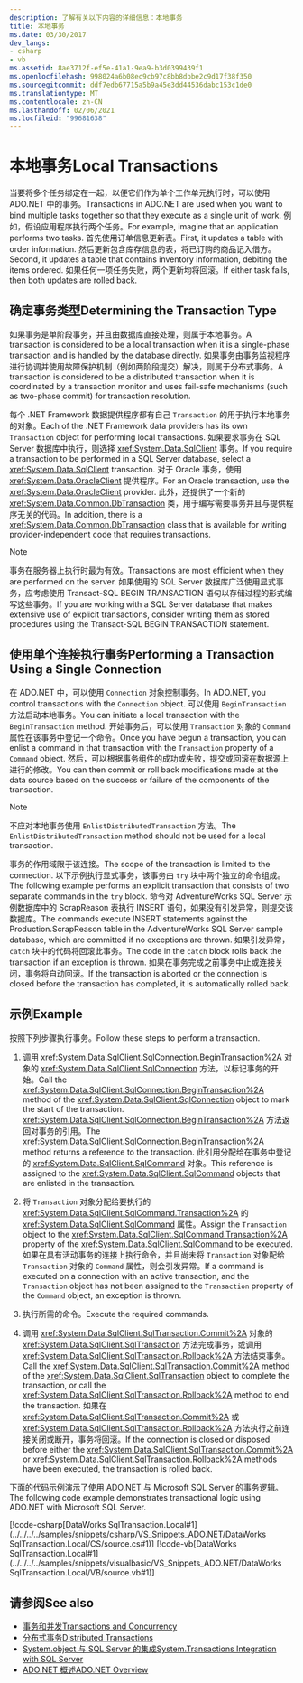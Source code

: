 ```yaml
---
description: 了解有关以下内容的详细信息：本地事务
title: 本地事务
ms.date: 03/30/2017
dev_langs:
- csharp
- vb
ms.assetid: 8ae3712f-ef5e-41a1-9ea9-b3d0399439f1
ms.openlocfilehash: 998024a6b08ec9cb97c8bb8dbbe2c9d17f38f350
ms.sourcegitcommit: ddf7edb67715a5b9a45e3dd44536dabc153c1de0
ms.translationtype: MT
ms.contentlocale: zh-CN
ms.lasthandoff: 02/06/2021
ms.locfileid: "99681638"
---
```

# <a name="local-transactions"></a><span data-ttu-id="91beb-103">本地事务</span><span class="sxs-lookup"><span data-stu-id="91beb-103">Local Transactions</span></span>

<span data-ttu-id="91beb-104">当要将多个任务绑定在一起，以便它们作为单个工作单元执行时，可以使用 ADO.NET 中的事务。</span><span class="sxs-lookup"><span data-stu-id="91beb-104">Transactions in ADO.NET are used when you want to bind multiple tasks together so that they execute as a single unit of work.</span></span> <span data-ttu-id="91beb-105">例如，假设应用程序执行两个任务。</span><span class="sxs-lookup"><span data-stu-id="91beb-105">For example, imagine that an application performs two tasks.</span></span> <span data-ttu-id="91beb-106">首先使用订单信息更新表。</span><span class="sxs-lookup"><span data-stu-id="91beb-106">First, it updates a table with order information.</span></span> <span data-ttu-id="91beb-107">然后更新包含库存信息的表，将已订购的商品记入借方。</span><span class="sxs-lookup"><span data-stu-id="91beb-107">Second, it updates a table that contains inventory information, debiting the items ordered.</span></span> <span data-ttu-id="91beb-108">如果任何一项任务失败，两个更新均将回滚。</span><span class="sxs-lookup"><span data-stu-id="91beb-108">If either task fails, then both updates are rolled back.</span></span>  
  
## <a name="determining-the-transaction-type"></a><span data-ttu-id="91beb-109">确定事务类型</span><span class="sxs-lookup"><span data-stu-id="91beb-109">Determining the Transaction Type</span></span>  

 <span data-ttu-id="91beb-110">如果事务是单阶段事务，并且由数据库直接处理，则属于本地事务。</span><span class="sxs-lookup"><span data-stu-id="91beb-110">A transaction is considered to be a local transaction when it is a single-phase transaction and is handled by the database directly.</span></span> <span data-ttu-id="91beb-111">如果事务由事务监视程序进行协调并使用故障保护机制（例如两阶段提交）解决，则属于分布式事务。</span><span class="sxs-lookup"><span data-stu-id="91beb-111">A transaction is considered to be a distributed transaction when it is coordinated by a transaction monitor and uses fail-safe mechanisms (such as two-phase commit) for transaction resolution.</span></span>  
  
 <span data-ttu-id="91beb-112">每个 .NET Framework 数据提供程序都有自己 `Transaction` 的用于执行本地事务的对象。</span><span class="sxs-lookup"><span data-stu-id="91beb-112">Each of the .NET Framework data providers has its own `Transaction` object for performing local transactions.</span></span> <span data-ttu-id="91beb-113">如果要求事务在 SQL Server 数据库中执行，则选择 <xref:System.Data.SqlClient> 事务。</span><span class="sxs-lookup"><span data-stu-id="91beb-113">If you require a transaction to be performed in a SQL Server database, select a <xref:System.Data.SqlClient> transaction.</span></span> <span data-ttu-id="91beb-114">对于 Oracle 事务，使用 <xref:System.Data.OracleClient> 提供程序。</span><span class="sxs-lookup"><span data-stu-id="91beb-114">For an Oracle transaction, use the <xref:System.Data.OracleClient> provider.</span></span> <span data-ttu-id="91beb-115">此外，还提供了一个新的 <xref:System.Data.Common.DbTransaction> 类，用于编写需要事务并且与提供程序无关的代码。</span><span class="sxs-lookup"><span data-stu-id="91beb-115">In addition, there is a <xref:System.Data.Common.DbTransaction> class that is available for writing provider-independent code that requires transactions.</span></span>  
  
> [!NOTE]
> <span data-ttu-id="91beb-116">事务在服务器上执行时最为有效。</span><span class="sxs-lookup"><span data-stu-id="91beb-116">Transactions are most efficient when they are performed on the server.</span></span> <span data-ttu-id="91beb-117">如果使用的 SQL Server 数据库广泛使用显式事务，应考虑使用 Transact-SQL BEGIN TRANSACTION 语句以存储过程的形式编写这些事务。</span><span class="sxs-lookup"><span data-stu-id="91beb-117">If you are working with a SQL Server database that makes extensive use of explicit transactions, consider writing them as stored procedures using the Transact-SQL BEGIN TRANSACTION statement.</span></span>
  
## <a name="performing-a-transaction-using-a-single-connection"></a><span data-ttu-id="91beb-118">使用单个连接执行事务</span><span class="sxs-lookup"><span data-stu-id="91beb-118">Performing a Transaction Using a Single Connection</span></span>  

 <span data-ttu-id="91beb-119">在 ADO.NET 中，可以使用 `Connection` 对象控制事务。</span><span class="sxs-lookup"><span data-stu-id="91beb-119">In ADO.NET, you control transactions with the `Connection` object.</span></span> <span data-ttu-id="91beb-120">可以使用 `BeginTransaction` 方法启动本地事务。</span><span class="sxs-lookup"><span data-stu-id="91beb-120">You can initiate a local transaction with the `BeginTransaction` method.</span></span> <span data-ttu-id="91beb-121">开始事务后，可以使用 `Transaction` 对象的 `Command` 属性在该事务中登记一个命令。</span><span class="sxs-lookup"><span data-stu-id="91beb-121">Once you have begun a transaction, you can enlist a command in that transaction with the `Transaction` property of a `Command` object.</span></span> <span data-ttu-id="91beb-122">然后，可以根据事务组件的成功或失败，提交或回滚在数据源上进行的修改。</span><span class="sxs-lookup"><span data-stu-id="91beb-122">You can then commit or roll back modifications made at the data source based on the success or failure of the components of the transaction.</span></span>  
  
> [!NOTE]
> <span data-ttu-id="91beb-123">不应对本地事务使用 `EnlistDistributedTransaction` 方法。</span><span class="sxs-lookup"><span data-stu-id="91beb-123">The `EnlistDistributedTransaction` method should not be used for a local transaction.</span></span>  
  
 <span data-ttu-id="91beb-124">事务的作用域限于该连接。</span><span class="sxs-lookup"><span data-stu-id="91beb-124">The scope of the transaction is limited to the connection.</span></span> <span data-ttu-id="91beb-125">以下示例执行显式事务，该事务由 `try` 块中两个独立的命令组成。</span><span class="sxs-lookup"><span data-stu-id="91beb-125">The following example performs an explicit transaction that consists of two separate commands in the `try` block.</span></span> <span data-ttu-id="91beb-126">命令对 AdventureWorks SQL Server 示例数据库中的 ScrapReason 表执行 INSERT 语句，如果没有引发异常，则提交该数据库。</span><span class="sxs-lookup"><span data-stu-id="91beb-126">The commands execute INSERT statements against the Production.ScrapReason table in the AdventureWorks SQL Server sample database, which are committed if no exceptions are thrown.</span></span> <span data-ttu-id="91beb-127">如果引发异常，`catch` 块中的代码将回滚此事务。</span><span class="sxs-lookup"><span data-stu-id="91beb-127">The code in the `catch` block rolls back the transaction if an exception is thrown.</span></span> <span data-ttu-id="91beb-128">如果在事务完成之前事务中止或连接关闭，事务将自动回滚。</span><span class="sxs-lookup"><span data-stu-id="91beb-128">If the transaction is aborted or the connection is closed before the transaction has completed, it is automatically rolled back.</span></span>  
  
## <a name="example"></a><span data-ttu-id="91beb-129">示例</span><span class="sxs-lookup"><span data-stu-id="91beb-129">Example</span></span>  

 <span data-ttu-id="91beb-130">按照下列步骤执行事务。</span><span class="sxs-lookup"><span data-stu-id="91beb-130">Follow these steps to perform a transaction.</span></span>  
  
1. <span data-ttu-id="91beb-131">调用 <xref:System.Data.SqlClient.SqlConnection.BeginTransaction%2A> 对象的 <xref:System.Data.SqlClient.SqlConnection> 方法，以标记事务的开始。</span><span class="sxs-lookup"><span data-stu-id="91beb-131">Call the <xref:System.Data.SqlClient.SqlConnection.BeginTransaction%2A> method of the <xref:System.Data.SqlClient.SqlConnection> object to mark the start of the transaction.</span></span> <span data-ttu-id="91beb-132"><xref:System.Data.SqlClient.SqlConnection.BeginTransaction%2A> 方法返回对事务的引用。</span><span class="sxs-lookup"><span data-stu-id="91beb-132">The <xref:System.Data.SqlClient.SqlConnection.BeginTransaction%2A> method returns a reference to the transaction.</span></span> <span data-ttu-id="91beb-133">此引用分配给在事务中登记的 <xref:System.Data.SqlClient.SqlCommand> 对象。</span><span class="sxs-lookup"><span data-stu-id="91beb-133">This reference is assigned to the <xref:System.Data.SqlClient.SqlCommand> objects that are enlisted in the transaction.</span></span>  
  
2. <span data-ttu-id="91beb-134">将 `Transaction` 对象分配给要执行的 <xref:System.Data.SqlClient.SqlCommand.Transaction%2A> 的 <xref:System.Data.SqlClient.SqlCommand> 属性。</span><span class="sxs-lookup"><span data-stu-id="91beb-134">Assign the `Transaction` object to the <xref:System.Data.SqlClient.SqlCommand.Transaction%2A> property of the <xref:System.Data.SqlClient.SqlCommand> to be executed.</span></span> <span data-ttu-id="91beb-135">如果在具有活动事务的连接上执行命令，并且尚未将 `Transaction` 对象配给 `Transaction` 对象的 `Command` 属性，则会引发异常。</span><span class="sxs-lookup"><span data-stu-id="91beb-135">If a command is executed on a connection with an active transaction, and the `Transaction` object has not been assigned to the `Transaction` property of the `Command` object, an exception is thrown.</span></span>  
  
3. <span data-ttu-id="91beb-136">执行所需的命令。</span><span class="sxs-lookup"><span data-stu-id="91beb-136">Execute the required commands.</span></span>  
  
4. <span data-ttu-id="91beb-137">调用 <xref:System.Data.SqlClient.SqlTransaction.Commit%2A> 对象的 <xref:System.Data.SqlClient.SqlTransaction> 方法完成事务，或调用 <xref:System.Data.SqlClient.SqlTransaction.Rollback%2A> 方法结束事务。</span><span class="sxs-lookup"><span data-stu-id="91beb-137">Call the <xref:System.Data.SqlClient.SqlTransaction.Commit%2A> method of the <xref:System.Data.SqlClient.SqlTransaction> object to complete the transaction, or call the <xref:System.Data.SqlClient.SqlTransaction.Rollback%2A> method to end the transaction.</span></span> <span data-ttu-id="91beb-138">如果在 <xref:System.Data.SqlClient.SqlTransaction.Commit%2A> 或 <xref:System.Data.SqlClient.SqlTransaction.Rollback%2A> 方法执行之前连接关闭或断开，事务将回滚。</span><span class="sxs-lookup"><span data-stu-id="91beb-138">If the connection is closed or disposed before either the <xref:System.Data.SqlClient.SqlTransaction.Commit%2A> or <xref:System.Data.SqlClient.SqlTransaction.Rollback%2A> methods have been executed, the transaction is rolled back.</span></span>  
  
 <span data-ttu-id="91beb-139">下面的代码示例演示了使用 ADO.NET 与 Microsoft SQL Server 的事务逻辑。</span><span class="sxs-lookup"><span data-stu-id="91beb-139">The following code example demonstrates transactional logic using ADO.NET with Microsoft SQL Server.</span></span>  
  
 [!code-csharp[DataWorks SqlTransaction.Local#1](../../../../samples/snippets/csharp/VS_Snippets_ADO.NET/DataWorks SqlTransaction.Local/CS/source.cs#1)]
 [!code-vb[DataWorks SqlTransaction.Local#1](../../../../samples/snippets/visualbasic/VS_Snippets_ADO.NET/DataWorks SqlTransaction.Local/VB/source.vb#1)]  
  
## <a name="see-also"></a><span data-ttu-id="91beb-140">请参阅</span><span class="sxs-lookup"><span data-stu-id="91beb-140">See also</span></span>

- [<span data-ttu-id="91beb-141">事务和并发</span><span class="sxs-lookup"><span data-stu-id="91beb-141">Transactions and Concurrency</span></span>](transactions-and-concurrency.md)
- [<span data-ttu-id="91beb-142">分布式事务</span><span class="sxs-lookup"><span data-stu-id="91beb-142">Distributed Transactions</span></span>](distributed-transactions.md)
- [<span data-ttu-id="91beb-143">System.object 与 SQL Server 的集成</span><span class="sxs-lookup"><span data-stu-id="91beb-143">System.Transactions Integration with SQL Server</span></span>](system-transactions-integration-with-sql-server.md)
- [<span data-ttu-id="91beb-144">ADO.NET 概述</span><span class="sxs-lookup"><span data-stu-id="91beb-144">ADO.NET Overview</span></span>](ado-net-overview.md)
